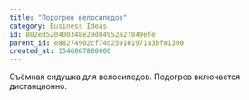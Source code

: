 ```yaml
---
title: "Подогрев велосипедов"
category: Business Ideas
id: 802ed520400348e29d84952a27849efe
parent_id: e88274902cf74d259101971a3bf81300
created_at: 1546867880000
---
```


Съёмная сидушка для велосипедов. Подогрев включается дистанционно.
    